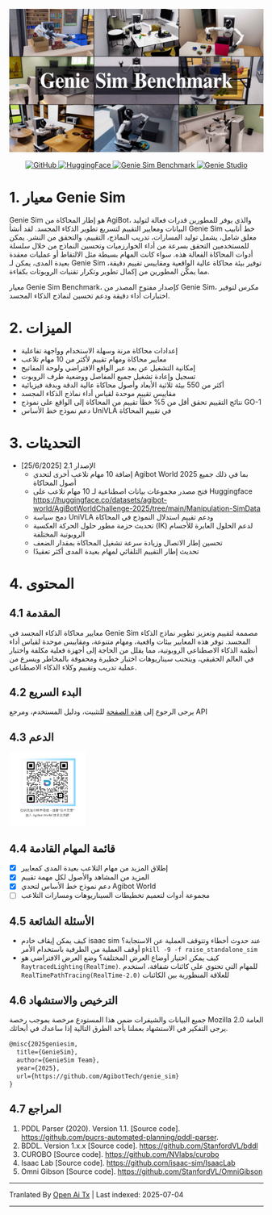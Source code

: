 ![image.png](https://raw.githubusercontent.com/AgibotTech/genie_sim/main/./docs/image.jpg)
<div align="center">
  <a href="https://github.com/AgibotTech/genie_sim">
    <img src="https://img.shields.io/badge/GitHub-grey?logo=GitHub" alt="GitHub">
  </a>
  <a href="https://huggingface.co/datasets/agibot-world/GenieSimAssets">
    <img src="https://img.shields.io/badge/HuggingFace-yellow?logo=HuggingFace" alt="HuggingFace">
  </a>
  <a href="https://agibot-world.com/sim-evaluation">
    <img src="https://img.shields.io/badge/Genie%20Sim%20Benchmark-blue?style=plastic" alt="Genie Sim Benchmark">
  </a>
  <a href="https://genie.agibot.com/en/geniestudio">
    <img src="https://img.shields.io/badge/Genie_Studio-green?style=flat" alt="Genie Studio">
  </a>
</div>

# 1. معيار Genie Sim
Genie Sim هو إطار المحاكاة من AgiBot، والذي يوفر للمطورين قدرات فعالة لتوليد البيانات ومعايير التقييم لتسريع تطوير الذكاء المجسد. لقد أنشأ Genie Sim خط أنابيب مغلق شامل، يشمل توليد المسارات، تدريب النماذج، التقييم، والتحقق من النشر. يمكن للمستخدمين التحقق بسرعة من أداء الخوارزميات وتحسين النماذج من خلال سلسلة أدوات المحاكاة الفعالة هذه. سواء كانت المهام بسيطة مثل الالتقاط أو عمليات معقدة بعيدة المدى، يمكن لـ Genie Sim توفير بيئة محاكاة عالية الواقعية ومقاييس تقييم دقيقة، مما يمكّن المطورين من إكمال تطوير وتكرار تقنيات الروبوتات بكفاءة.

معيار Genie Sim Benchmark، كإصدار مفتوح المصدر من Genie Sim، مكرس لتوفير اختبارات أداء دقيقة ودعم تحسين لنماذج الذكاء المجسد.

# 2. الميزات
- إعدادات محاكاة مرنة وسهلة الاستخدام وواجهة تفاعلية
- معايير محاكاة ومهام تقييم لأكثر من 10 مهام تلاعب
- إمكانية التشغيل عن بعد عبر الواقع الافتراضي ولوحة المفاتيح
- تسجيل وإعادة تشغيل جميع المفاصل ووضعية طرف الروبوت
- أكثر من 550 بيئة ثلاثية الأبعاد وأصول محاكاة عالية الدقة وبدقة فيزيائية
- مقاييس تقييم موحدة لقياس أداء نماذج الذكاء المجسد
- نتائج التقييم تحقق أقل من 5% خطأ تقييم من المحاكاة إلى الواقع على نموذج GO-1
- دعم نموذج خط الأساس UniVLA في تقييم المحاكاة

# 3. التحديثات
- [25/6/2025] الإصدار 2.1
  - إضافة 10 مهام تلاعب أخرى لتحدي Agibot World 2025 بما في ذلك جميع أصول المحاكاة
  - فتح مصدر مجموعات بيانات اصطناعية لـ 10 مهام تلاعب على Huggingface
  https://huggingface.co/datasets/agibot-world/AgiBotWorldChallenge-2025/tree/main/Manipulation-SimData
  - دمج سياسة UniVLA ودعم تقييم استدلال النموذج في المحاكاة
  - تحديث حزمة مطور حلول الحركة العكسية (IK) لدعم الحلول العابرة للأجسام الروبوتية المختلفة
  - تحسين إطار الاتصال وزيادة سرعة تشغيل المحاكاة بمقدار الضعف
  - تحديث إطار التقييم التلقائي لمهام بعيدة المدى أكثر تعقيدًا

# 4. المحتوى

## 4.1 المقدمة
معايير محاكاة الذكاء المجسد في Genie Sim مصممة لتقييم وتعزيز تطوير نماذج الذكاء المجسد. توفر هذه المعايير بيئات واقعية، ومهام متنوعة، ومقاييس موحدة لقياس أداء أنظمة الذكاء الاصطناعي الروبوتية، مما يقلل من الحاجة إلى أجهزة فعلية مكلفة واختبار في العالم الحقيقي، ويتجنب سيناريوهات اختبار خطيرة ومحفوفة بالمخاطر ويسرع من عملية تدريب وتقييم وكلاء الذكاء الاصطناعي.

## 4.2 البدء السريع
يرجى الرجوع إلى [هذه الصفحة](https://agibot-world.com/sim-evaluation/docs/#/v2) للتثبيت، ودليل المستخدم، ومرجع API

## 4.3 الدعم
<img src="https://raw.githubusercontent.com/AgibotTech/genie_sim/main/./docs/wechat.JPEG" width="30%"/>

## 4.4 قائمة المهام القادمة
- [x] إطلاق المزيد من مهام التلاعب بعيدة المدى كمعايير
- [x] المزيد من المشاهد والأصول لكل مهمة تقييم
- [x] دعم نموذج خط الأساس لتحدي Agibot World
- [ ] مجموعة أدوات لتعميم تخطيطات السيناريوهات ومسارات التلاعب

## 4.5 الأسئلة الشائعة
- كيف يمكن إيقاف خادم isaac sim عند حدوث أخطاء وتتوقف العملية عن الاستجابة؟
  أوقف العملية من الطرفية باستخدام الأمر `pkill -9 -f raise_standalone_sim`
- كيف يمكن اختيار أوضاع العرض المختلفة؟
  وضع العرض الافتراضي هو `RaytracedLighting(RealTime)`. للمهام التي تحتوي على كائنات شفافة، استخدم `RealTimePathTracing(RealTime-2.0)` للعلاقة المنظورية بين الكائنات

## 4.6 الترخيص والاستشهاد
جميع البيانات والشيفرات ضمن هذا المستودع مرخصة بموجب رخصة Mozilla العامة 2.0
يرجى التفكير في الاستشهاد بعملنا بأحد الطرق التالية إذا ساعدك في أبحاثك.
```
@misc{2025geniesim,
  title={GenieSim},
  author={GenieSim Team},
  year={2025},
  url={https://github.com/AgibotTech/genie_sim}
}
```

## 4.7 المراجع
1. PDDL Parser (2020). Version 1.1. [Source code]. https://github.com/pucrs-automated-planning/pddl-parser.
2. BDDL. Version 1.x.x [Source code]. https://github.com/StanfordVL/bddl
3. CUROBO [Source code]. https://github.com/NVlabs/curobo
4. Isaac Lab [Source code]. https://github.com/isaac-sim/IsaacLab
5. Omni Gibson [Source code]. https://github.com/StanfordVL/OmniGibson


---


Tranlated By [Open Ai Tx](https://github.com/OpenAiTx/OpenAiTx) | Last indexed: 2025-07-04


---